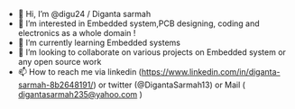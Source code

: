 - 👋 Hi, I’m @digu24 / Diganta sarmah
- 👀 I’m interested in Embedded system,PCB designing, coding and electronics as a whole domain !
- 🌱 I’m currently learning Embedded systems
- 💞️ I’m looking to collaborate on various projects on Embedded system or any open source work
- 📫 How to reach me via linkedin (https://www.linkedin.com/in/diganta-sarmah-8b2648191/) or twitter (@DigantaSarmah13) or Mail ( digantasarmah235@yahoo.com )

<!---
digu24/digu24 is a ✨ special ✨ repository because its `README.md` (this file) appears on your GitHub profile.
You can click the Preview link to take a look at your changes.
--->
